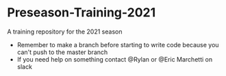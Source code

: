 # Preseason-Training-2021
A training repository for the 2021 season
* Remember to make a branch before starting to write code because you can't push to the master branch
* If you need help on something contact @Rylan or @Eric Marchetti on slack
